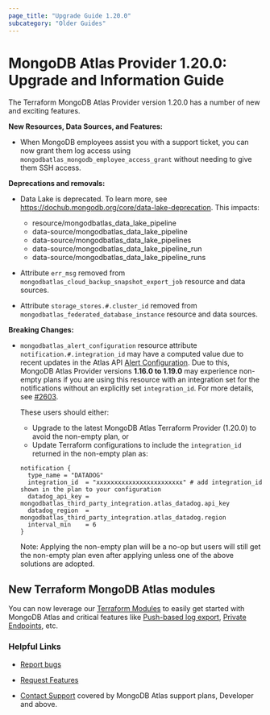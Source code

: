 ```yaml
---
page_title: "Upgrade Guide 1.20.0"
subcategory: "Older Guides"
---
```


# MongoDB Atlas Provider 1.20.0: Upgrade and Information Guide

The Terraform MongoDB Atlas Provider version 1.20.0 has a number of new and exciting features.

**New Resources, Data Sources, and Features:**

- When MongoDB employees assist you with a support ticket, you can now grant them log access using `mongodbatlas_mongodb_employee_access_grant` without needing to give them SSH access.

**Deprecations and removals:**

- Data Lake is deprecated. To learn more, see <https://dochub.mongodb.org/core/data-lake-deprecation>. This impacts:
  - resource/mongodbatlas_data_lake_pipeline
  - data-source/mongodbatlas_data_lake_pipeline
  - data-source/mongodbatlas_data_lake_pipelines
  - data-source/mongodbatlas_data_lake_pipeline_run
  - data-source/mongodbatlas_data_lake_pipeline_runs

- Attribute `err_msg` removed from `mongodbatlas_cloud_backup_snapshot_export_job` resource and data sources.
- Attribute `storage_stores.#.cluster_id` removed from `mongodbatlas_federated_database_instance` resource and data sources.

**Breaking Changes:**

- `mongodbatlas_alert_configuration` resource attribute `notification.#.integration_id` may have a computed value due to recent updates in the Atlas API [Alert Configuration](https://www.mongodb.com/docs/api/doc/atlas-admin-api-v2/operation/operation-getalertconfiguration). Due to this, MongoDB Atlas Provider versions **1.16.0 to 1.19.0** may experience non-empty plans if you are using this resource with an integration set for the notifications without an explicitly set `integration_id`. For more details, see [#2603](https://github.com/mongodb/terraform-provider-mongodbatlas/pull/2603).

  These users should either:

  - Upgrade to the latest MongoDB Atlas Terraform Provider (1.20.0) to avoid the non-empty plan, or
  - Update Terraform configurations to include the `integration_id` returned in the non-empty plan as:
  ```
  notification {
    type_name = "DATADOG"
    integration_id  = "xxxxxxxxxxxxxxxxxxxxxxxx" # add integration_id shown in the plan to your configuration
    datadog_api_key = mongodbatlas_third_party_integration.atlas_datadog.api_key
    datadog_region  = mongodbatlas_third_party_integration.atlas_datadog.region
    interval_min    = 6
  }
  ```

  Note: Applying the non-empty plan will be a no-op but users will still get the non-empty plan even after applying unless one of the above solutions are adopted.


## New Terraform MongoDB Atlas modules
You can now leverage our [Terraform Modules](https://registry.terraform.io/namespaces/terraform-mongodbatlas-modules) to easily get started with MongoDB Atlas and critical features like [Push-based log export](https://registry.terraform.io/modules/terraform-mongodbatlas-modules/push-based-log-export/mongodbatlas/latest), [Private Endpoints](https://registry.terraform.io/modules/terraform-mongodbatlas-modules/private-endpoint/mongodbatlas/latest), etc.

### Helpful Links

* [Report bugs](https://github.com/mongodb/terraform-provider-mongodbatlas/issues)

* [Request Features](https://feedback.mongodb.com/forums/924145-atlas?category_id=370723)

* [Contact Support](https://docs.atlas.mongodb.com/support/) covered by MongoDB Atlas support plans, Developer and above.
